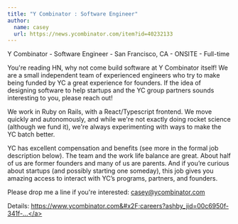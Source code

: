 ```yaml
---
title: "Y Combinator : Software Engineer"
author:
  name: casey
  url: https://news.ycombinator.com/item?id=40232133
---
```

Y Combinator - Software Engineer - San Francisco, CA - ONSITE - Full-time

You&#x27;re reading HN, why not come build software at Y Combinator itself! We are a small independent team of experienced engineers who try to make being funded by YC a great experience for founders. If the idea of designing software to help startups and the YC group partners sounds interesting to you, please reach out!

We work in Ruby on Rails, with a React&#x2F;Typescript frontend. We move quickly and autonomously, and while we&#x27;re not exactly doing rocket science (although we fund it), we&#x27;re always experimenting with ways to make the YC batch better.

YC has excellent compensation and benefits (see more in the formal job description below). The team and the work life balance are great. About half of us are former founders and many of us are parents. And if you’re curious about startups (and possibly starting one someday), this job gives you amazing access to interact with YC’s programs, partners, and founders.

Please drop me a line if you&#x27;re interested: casey@ycombinator.com

Details: <a href="https:&#x2F;&#x2F;www.ycombinator.com&#x2F;careers?ashby_jid=00c6950f-341f-4924-a456-ea32c9d5601d">https:&#x2F;&#x2F;www.ycombinator.com&#x2F;careers?ashby_jid=00c6950f-341f-...</a>
